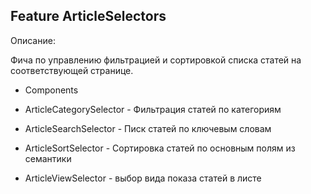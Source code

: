 ## Feature ArticleSelectors 

Описание:

Фича по управлению фильтрацией и сортировкой списка статей на соответствующей странице.

- Components

- ArticleCategorySelector - Фильтрация статей по категориям
- ArticleSearchSelector - Писк статей по ключевым словам
- ArticleSortSelector - Сортировка статей по основным полям из семантики
- ArticleViewSelector - выбор вида показа статей в листе